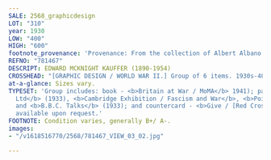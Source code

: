 ```yaml
---
SALE: 2568_graphicdesign
LOT: "310"
year: 1930
LOW: "400"
HIGH: "600"
footnote_provenance: 'Provenance: From the collection of Albert Albano.'
REFNO: "781467"
DESCRIPT: EDWARD MCKNIGHT KAUFFER (1890-1954)
CROSSHEAD: "[GRAPHIC DESIGN / WORLD WAR II.] Group of 6 items. 1930s-40s."
at-a-glance: Sizes vary.
TYPESET: 'Group includes: book - <b>Britain at War / MoMA</b> 1941); pamphlets - <b>Patriotism
  Ltd</b> (1933), <b>Cambridge Exhibition / Fascism and War</b>, <b>Poison Gas</b>,
  and <b>B.B.C. Talks</b> (1933); and countercard - <b>Give / [Red Cross]</b>. Images
  available upon request.'
FOOTNOTE: Condition varies, generally B+/ A-.
images:
- "/v1618516770/2568/781467_VIEW_03_02.jpg"

---
```

